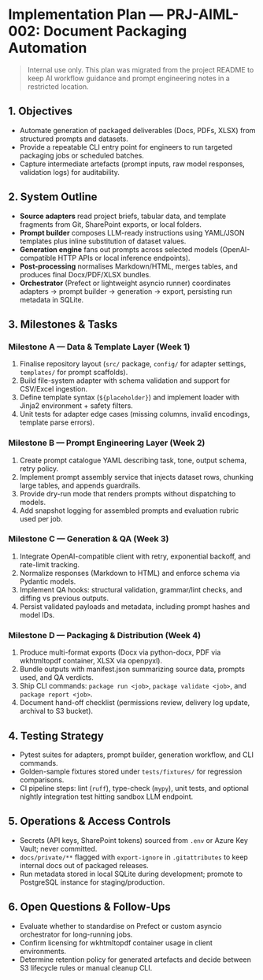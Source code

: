 # Implementation Plan — PRJ-AIML-002: Document Packaging Automation

> Internal use only. This plan was migrated from the project README to keep AI workflow guidance and prompt engineering notes in a restricted location.

## 1. Objectives
- Automate generation of packaged deliverables (Docs, PDFs, XLSX) from structured prompts and datasets.
- Provide a repeatable CLI entry point for engineers to run targeted packaging jobs or scheduled batches.
- Capture intermediate artefacts (prompt inputs, raw model responses, validation logs) for auditability.

## 2. System Outline
- **Source adapters** read project briefs, tabular data, and template fragments from Git, SharePoint exports, or local folders.
- **Prompt builder** composes LLM-ready instructions using YAML/JSON templates plus inline substitution of dataset values.
- **Generation engine** fans out prompts across selected models (OpenAI-compatible HTTP APIs or local inference endpoints).
- **Post-processing** normalises Markdown/HTML, merges tables, and produces final Docx/PDF/XLSX bundles.
- **Orchestrator** (Prefect or lightweight asyncio runner) coordinates adapters → prompt builder → generation → export, persisting run metadata in SQLite.

## 3. Milestones & Tasks

### Milestone A — Data & Template Layer (Week 1)
1. Finalise repository layout (`src/` package, `config/` for adapter settings, `templates/` for prompt scaffolds).
2. Build file-system adapter with schema validation and support for CSV/Excel ingestion.
3. Define template syntax (`${placeholder}`) and implement loader with Jinja2 environment + safety filters.
4. Unit tests for adapter edge cases (missing columns, invalid encodings, template parse errors).

### Milestone B — Prompt Engineering Layer (Week 2)
1. Create prompt catalogue YAML describing task, tone, output schema, retry policy.
2. Implement prompt assembly service that injects dataset rows, chunking large tables, and appends guardrails.
3. Provide dry-run mode that renders prompts without dispatching to models.
4. Add snapshot logging for assembled prompts and evaluation rubric used per job.

### Milestone C — Generation & QA (Week 3)
1. Integrate OpenAI-compatible client with retry, exponential backoff, and rate-limit tracking.
2. Normalize responses (Markdown to HTML) and enforce schema via Pydantic models.
3. Implement QA hooks: structural validation, grammar/lint checks, and diffing vs previous outputs.
4. Persist validated payloads and metadata, including prompt hashes and model IDs.

### Milestone D — Packaging & Distribution (Week 4)
1. Produce multi-format exports (Docx via python-docx, PDF via wkhtmltopdf container, XLSX via openpyxl).
2. Bundle outputs with manifest.json summarizing source data, prompts used, and QA verdicts.
3. Ship CLI commands: `package run <job>`, `package validate <job>`, and `package report <job>`.
4. Document hand-off checklist (permissions review, delivery log update, archival to S3 bucket).

## 4. Testing Strategy
- Pytest suites for adapters, prompt builder, generation workflow, and CLI commands.
- Golden-sample fixtures stored under `tests/fixtures/` for regression comparisons.
- CI pipeline steps: lint (`ruff`), type-check (`mypy`), unit tests, and optional nightly integration test hitting sandbox LLM endpoint.

## 5. Operations & Access Controls
- Secrets (API keys, SharePoint tokens) sourced from `.env` or Azure Key Vault; never committed.
- `docs/private/**` flagged with `export-ignore` in `.gitattributes` to keep internal docs out of packaged releases.
- Run metadata stored in local SQLite during development; promote to PostgreSQL instance for staging/production.

## 6. Open Questions & Follow-Ups
- Evaluate whether to standardise on Prefect or custom asyncio orchestrator for long-running jobs.
- Confirm licensing for wkhtmltopdf container usage in client environments.
- Determine retention policy for generated artefacts and decide between S3 lifecycle rules or manual cleanup CLI.
